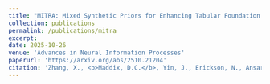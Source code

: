 ```yaml
---
title: "MITRA: Mixed Synthetic Priors for Enhancing Tabular Foundation Models"
collection: publications
permalink: /publications/mitra
excerpt:
date: 2025-10-26
venue: 'Advances in Neural Information Processes'
paperurl: 'https://arxiv.org/abs/2510.21204'
citation: 'Zhang, X., <b>Maddix, D.C.</b>, Yin, J., Erickson, N., Ansari, A.F., Han, B., Zhang, S., Akoglu, L., Faloutsos, C., Mahoney, M.W., Wang, Y., Hu, C., Rangwala, H., Karypis, G., Wang, B. (2025). &quot;MITRA: Mixed Synthetic Priors for Enhancing Tabular Foundation Models. &quot; <i> Advances in Neural Information Processes</i>, Accepted.'
---
```

